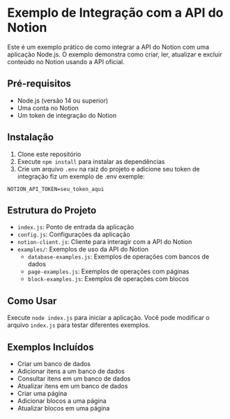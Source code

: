 # Exemplo de Integração com a API do Notion

Este é um exemplo prático de como integrar a API do Notion com uma aplicação Node.js. O exemplo demonstra como criar, ler, atualizar e excluir conteúdo no Notion usando a API oficial.

## Pré-requisitos

- Node.js (versão 14 ou superior)
- Uma conta no Notion
- Um token de integração do Notion

## Instalação

1. Clone este repositório
2. Execute `npm install` para instalar as dependências
3. Crie um arquivo `.env` na raiz do projeto e adicione seu token de integração fiz um exemplo de .env exemple:

```
NOTION_API_TOKEN=seu_token_aqui
```

## Estrutura do Projeto

- `index.js`: Ponto de entrada da aplicação
- `config.js`: Configurações da aplicação
- `notion-client.js`: Cliente para interagir com a API do Notion
- `examples/`: Exemplos de uso da API do Notion
  - `database-examples.js`: Exemplos de operações com bancos de dados
  - `page-examples.js`: Exemplos de operações com páginas
  - `block-examples.js`: Exemplos de operações com blocos

## Como Usar

Execute `node index.js` para iniciar a aplicação. Você pode modificar o arquivo `index.js` para testar diferentes exemplos.

## Exemplos Incluídos

- Criar um banco de dados
- Adicionar itens a um banco de dados
- Consultar itens em um banco de dados
- Atualizar itens em um banco de dados
- Criar uma página
- Adicionar blocos a uma página
- Atualizar blocos em uma página

